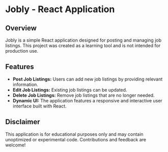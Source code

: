 # **Jobly - React Application**



## **Overview**

Jobly is a simple React application designed for posting and managing job listings. This project was created as a learning tool and is not intended for production use.



## **Features**

- **Post Job Listings:** Users can add new job listings by providing relevant information.
- **Edit Job Listings:** Existing job listings can be updated.
- **Delete Job Listings:** Remove job listings that are no longer needed.
- **Dynamic UI:** The application features a responsive and interactive user interface built with React.



## **Disclaimer**

This application is for educational purposes only and may contain unoptimized or experimental code. Contributions and feedback are welcome!
